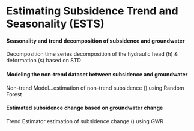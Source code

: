 # Estimating Subsidence Trend and Seasonality (ESTS)


#### Seasonality and trend decomposition of subsidence and groundwater

Decomposition time series decomposition of the hydraulic head (h) & deformation (s) based on STD


#### Modeling the non-trend dataset between subsidence and groundwater

Non-trend Model…estimation of non-trend subsidence () using Random Forest 

#### Estimated subsidence change based on groundwater change

Trend Estimator estimation of subsidence change () using GWR
